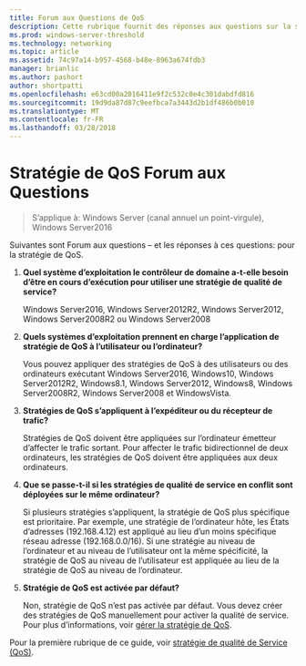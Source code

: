 ```yaml
---
title: Forum aux Questions de QoS
description: Cette rubrique fournit des réponses aux questions sur la stratégie de qualité de Service (QoS) dans Windows Server2016.
ms.prod: windows-server-threshold
ms.technology: networking
ms.topic: article
ms.assetid: 74c97a14-b957-4568-b48e-8963a674fdb3
manager: brianlic
ms.author: pashort
author: shortpatti
ms.openlocfilehash: e63cd00a2016411e9f2c532c0e4c301dabdfd816
ms.sourcegitcommit: 19d9da87d87c9eefbca7a3443d2b1df486b0b010
ms.translationtype: MT
ms.contentlocale: fr-FR
ms.lasthandoff: 03/28/2018
---
```

# <a name="qos-policy-frequently-asked-questions"></a>Stratégie de QoS Forum aux Questions

>S’applique à: Windows Server (canal annuel un point-virgule), Windows Server2016

Suivantes sont Forum aux questions – et les réponses à ces questions: pour la stratégie de QoS.
  
1.  **Quel système d’exploitation le contrôleur de domaine a-t-elle besoin d’être en cours d’exécution pour utiliser une stratégie de qualité de service?**
  
     Windows Server2016, Windows Server2012R2, Windows Server2012, Windows Server2008R2 ou Windows Server2008

2.  **Quels systèmes d’exploitation prennent en charge l’application de stratégie de QoS à l’utilisateur ou l’ordinateur?**

     Vous pouvez appliquer des stratégies de QoS à des utilisateurs ou des ordinateurs exécutant Windows Server2016, Windows10, Windows Server2012R2, Windows8.1, Windows Server2012, Windows8, Windows Server2008R2, Windows Server2008 et WindowsVista.

3.  **Stratégies de QoS s’appliquent à l’expéditeur ou du récepteur de trafic?**

     Stratégies de QoS doivent être appliquées sur l’ordinateur émetteur d’affecter le trafic sortant. Pour affecter le trafic bidirectionnel de deux ordinateurs, les stratégies de QoS doivent être appliquées aux deux ordinateurs.

4.  **Que se passe-t-il si les stratégies de qualité de service en conflit sont déployées sur le même ordinateur?**  
  
     Si plusieurs stratégies s’appliquent, la stratégie de QoS plus spécifique est prioritaire. Par exemple, une stratégie de l’ordinateur hôte, les États d’adresses (192.168.4.12) est appliqué au lieu d’un moins spécifique réseau adresse (192.168.0.0/16). Si une stratégie au niveau de l’ordinateur et au niveau de l’utilisateur ont la même spécificité, la stratégie de QoS au niveau de l’utilisateur est appliquée au lieu de la stratégie de QoS au niveau de l’ordinateur. 

5.  **Stratégie de QoS est activée par défaut?**

     Non, stratégie de QoS n’est pas activée par défaut. Vous devez créer des stratégies de QoS manuellement pour activer la qualité de service.  Pour plus d’informations, voir [gérer la stratégie de QoS](qos-policy-manage.md).

Pour la première rubrique de ce guide, voir [stratégie de qualité de Service (QoS)](qos-policy-top.md).
